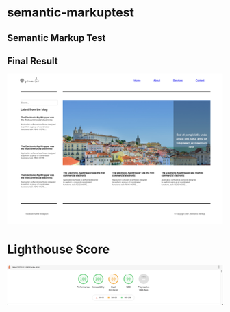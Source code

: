 # semantic-markuptest

## Semantic Markup Test

## Final Result
![Final Result](semantic-markuptest-screenshot.png)

# Lighthouse Score
![Lighthouse Score](lighthouse-score.png)

